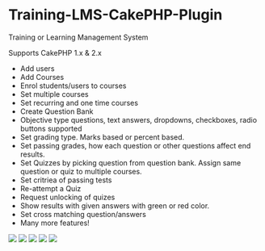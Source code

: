 # Training-LMS-CakePHP-Plugin
Training or Learning Management System

Supports CakePHP 1.x & 2.x

* Add users
* Add Courses
* Enrol students/users to courses
* Set multiple courses
* Set recurring and one time courses
* Create Question Bank
* Objective type questions, text answers, dropdowns, checkboxes, radio buttons supported
* Set grading type. Marks based or percent based.
* Set passing grades, how each question or other questions affect end results.
* Set Quizzes by picking question from question bank. Assign same question or quiz to multiple courses.
* Set critriea of passing tests
* Re-attempt a Quiz
* Request unlocking of quizes
* Show results with given answers with green or red color.
* Set cross matching question/answers
* Many more features!

<img src="https://dl.dropboxusercontent.com/u/25155915/cakephp-lms-img/Training%20Modules%20screenshot%201.png" />
<img src="https://dl.dropboxusercontent.com/u/25155915/cakephp-lms-img/Training%20Modules%20screenshot%202.png" />
<img src="https://dl.dropboxusercontent.com/u/25155915/cakephp-lms-img/Training%20Modules%20screenshot%203%20-%20multiple%20question%28one%20answer%29.png" />
<img src="https://dl.dropboxusercontent.com/u/25155915/cakephp-lms-img/Training%20Modules%20screenshot%203%20-%20multiple%20question.png" />
<img src="https://dl.dropboxusercontent.com/u/25155915/cakephp-lms-img/Training%20Modules%20screenshot%203.png" />
